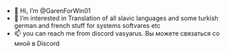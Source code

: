 - 👋 Hi, I’m @GarenForWin01
- 👀 I’m interested in Translation of all slavic languages and some turkish german and french stuff for systems softvares etc
- 📫 you can reach me from discord vasyarus. Вы можете связаться со мной в Discord

<!---
GarenForWin01/GarenForWin01 is a ✨ special ✨ repository because its `README.md` (this file) appears on your GitHub profile.
You can click the Preview link to take a look at your changes.
--->
